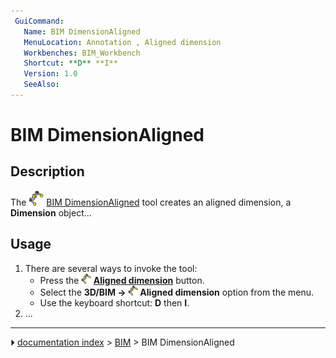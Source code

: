 ```yaml
---
 GuiCommand:
   Name: BIM DimensionAligned
   MenuLocation: Annotation , Aligned dimension
   Workbenches: BIM_Workbench
   Shortcut: **D** **I**
   Version: 1.0
   SeeAlso: 
---
```


# BIM DimensionAligned

## Description

The <img alt="" src=images/BIM_DimensionAligned.svg  style="width:24px;"> [BIM DimensionAligned](BIM_DimensionAligned.md) tool creates an aligned dimension, a **Dimension** object\...

## Usage

1.  There are several ways to invoke the tool:
    -   Press the **<img src="images/BIM_DimensionAligned.svg" width=16px> [Aligned dimension](BIM_DimensionAligned.md)** button.
    -   Select the **3D/BIM → <img src="images/BIM_DimensionAligned.svg" width=16px> Aligned dimension** option from the menu.
    -   Use the keyboard shortcut: **D** then **I**.
2.  \...



---
⏵ [documentation index](../README.md) > [BIM](BIM_Workbench.md) > BIM DimensionAligned
